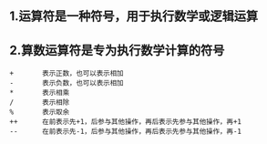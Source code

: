 ## 1.运算符是一种符号，用于执行数学或逻辑运算

## 2.算数运算符是专为执行数学计算的符号
	+		表示正数，也可以表示相加
	-		表示负数，也可以表示相加
	*		表示相乘
	/		表示相除
	%		表示取余
	++		在前表示先+1，后参与其他操作，再后表示先参与其他操作，再+1
	--		在前表示先-1，后参与其他操作，再后表示先参与其他操作，再-1
